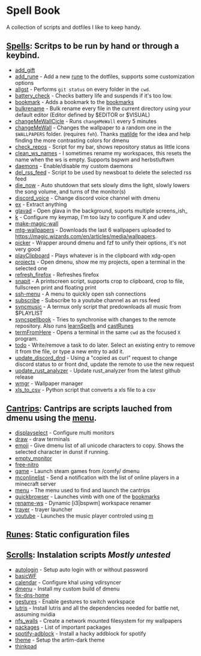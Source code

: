 # Spell Book
 A collection of scripts and dotfiles I like to keep handy.


## [Spells](./spells/): Scritps to be run by hand or through a keybind.

 - [add_gift](./spells/add_gift.spell)
 - [add_rune](./spells/add_rune.spell) - Add a new [rune](runes-static-configuration-files) to the dotfiles, supports some customization options
 - [allgst](./spells/allgst.spell) - Performs `git status` on every folder in the `cwd`.
 - [battery_check](./spells/battery_check.spell) - Checks battery life and suspends if it's too low.
 - [bookmark](./spells/bookmark.spell) - Adds a bookmark to the [bookmarks](./runes/bookmarks)
 - [bulkrename](./spells/bulkrename.spell) - Bulk rename every file in the current directory using your default editor (Editor defined by $EDITOR or $VISUAL)
 - [changeMeWallCicle](./spells/changeMeWallCicle.spell) - Runs `changeMeWall` every 5 minutes
 - [changeMeWall](./spells/changeMeWall.spell) - Changes the wallpaper to a random one in the `$WALLPAPERS` folder. (requires `feh`).  Thanks [matilde](https://github.com/matildeopbravo) for the idea and help finding the more contrasting colors for dmenu
 - [check_repos](./spells/check_repos.spell) - Script for my bar, shows repository status as little icons
 - [clean_ws_names](./spells/clean_ws_names.spell) - I sometimes rename my workspaces, this resets the name when the ws is empty. Supports bspwm and herbstluftwm
 - [daemons](./spells/daemons.spell) - Enable/disable my custom daemons
 - [del_rss_feed](./spells/del_rss_feed.spell) - Script to be used by newsboat to delete the selected rss feed
 - [die_now](./spells/die_now.spell) - Auto shutdown that sets slowly dims the light, slowly lowers the song volume, and turns of the monitor(s)
 - [discord_voice](./spells/discord_voice.spell) - Change discord voice channel with dmenu
 - [ex](./spells/ex.spell) - Extract anything
 - [glavad](./spells/glavad.spell) - Open glava in the background, suports multiple screens_ish_
 - [k](./spells/k.spell) - Configure my keymap, I'm too lazy to configure X and udev
 - [make-magic-wall](./spells/make-magic-wall.spell)
 - [mtg-wallpapers](./spells/mtg-wallpapers.spell) - Downloads the last 6 wallpapers uploaded to https://magic.wizards.com/en/articles/media/wallpapers.
 - [picker](./spells/picker.spell) - Wrapper around dmenu and fzf to unify their options, it's not very good
 - [playClipboard](./spells/playClipboard.spell) - Plays whatever is in the clipboard with xdg-open
 - [projects](./spells/projects.spell) - Open dmenu, show me my projects, open a terminal in the selected one
 - [refresh_firefox](./spells/refresh_firefox.spell) - Refreshes firefox
 - [snapit](./spells/snapit.spell) - A printscreen script, supports crop to clipboard, crop to file, fullscreen print and floating print
 - [ssh-menu](./spells/ssh-menu.spell) - A menu to quickly open ssh connections
 - [subscribe](./spells/subscribe.spell) - Subscribe to a youtube channel as an rss feed
 - [syncmusic](./spells/syncmusic.spell) - A termux only script that predownloads all music from $PLAYLIST
 - [syncspellbook](./spells/syncspellbook.spell) - Tries to synchronise with changes to the remote repository. Also runs [learnSpells](./learnSpells.sh) and [castRunes](./castRunes.sh)
 - [termFromHere](./spells/termFromHere.spell) - Opens a terminal in the same `cwd` as the focused `X` program.
 - [todo](./spells/todo.spell) - Write/remove a task to do later.  Select an existing entry to remove it from the file, or type a new entry to add it.
 - [update_discord_dnd](./spells/update_discord_dnd.spell) - Using a "copied as curl" request to change discord status to or front dnd, update the remote to use the new request
 - [update_rust_analyzer](./spells/update_rust_analyzer.spell) - Update rust_analyzer from the latest github release
 - [wmgr](./spells/wmgr.spell) - Wallpaper manager
 - [xls_to_csv](./spells/xls_to_csv.spell) - Python script that converts a xls file to a csv

## [Cantrips](./cantrips/): Cantrips are scripts lauched from dmenu using the [menu](./cantrips/menu.sh).

 - [displayselect](./cantrips/displayselect.sh) - Configure multi monitors
 - [draw](./cantrips/draw.sh) - draw terminals
 - [emoji](./cantrips/emoji.sh) - Give dmenu list of all unicode characters to copy. Shows the selected character in dunst if running.
 - [empty_monitor](./cantrips/empty_monitor.sh)
 - [free-nitro](./cantrips/free-nitro.sh)
 - [game](./cantrips/game.sh) - Launch steam games from /comfy/ dmenu
 - [mconlinelist](./cantrips/mconlinelist.sh) - Send a notification with the list of online players in a minecraft server
 - [menu](./cantrips/menu.sh) - The menu used to find and launch the cantrips
 - [quickbrowser](./cantrips/quickbrowser.sh) - Launches vimb with one of the [bookmarks](./library/bookmarks)
 - [rename-ws](./cantrips/rename-ws.sh) - Dynamic [i3|bspwm] workspace renamer
 - [trayer](./cantrips/trayer.sh) - trayer launcher
 - [youtube](./cantrips/youtube.sh) - Launches the music player controled using [m](./spells/m.spell)

## [Runes](./runes/): Static configuration files


## [Scrolls](./scrolls/): Instalation scripts *Mostly untested*

 - [autologin](./scrolls/autologin.sh) - Setup auto login with or without password
 - [basicWF](./scrolls/basicWF.sh)
 - [calendar](./scrolls/calendar.sh) - Configure khal using vdirsyncer
 - [dmenu](./scrolls/dmenu.sh) - Install my custom build of dmenu
 - [fix-dns-home](./scrolls/fix-dns-home.sh)
 - [gestures](./scrolls/gestures.sh) - Enable gestures to switch workspace
 - [lutris](./scrolls/lutris.sh) - Install lutris and all the dependencies needed for battle net, assuming nvidia
 - [nfs_walls](./scrolls/nfs_walls.sh) - Create a network mounted filesystem for my wallpapers
 - [packages](./scrolls/packages.sh) - List of important packages
 - [spotify-adblock](./scrolls/spotify-adblock.sh) - Install a hacky addblock for spotify
 - [theme](./scrolls/theme.sh) - Setup the artim-dark theme
 - [thinkpad](./scrolls/thinkpad.sh)
